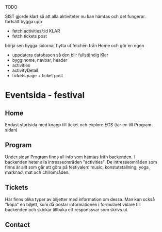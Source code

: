 TODO



SIST
gjorde klart så att alla aktiviteter nu kan hämtas och det fungerar.
fortsätt bygga upp
* fetch activities/:id KLAR
* fetch tickets post

börja sen bygga sidorna, flytta ut fetchen från Home och gör en egen

- uppdatera databasen så den blir fullständig Klar
- bygg home, navbar, header
- activities
- activityDetail
- tickets page + ticket post 


# Eventsida  - festival
## Home
Endast startsida med knapp till ticket och explore EOS (tar en till Program-sidan)

## Program
Under sidan Program finns all info som hämtas från backenden. I backenden heter
alla intresseområden "activities". De intresseområden som finns är allt som går att
göra på festivalen: music, konstutställning, yoga, marknad, mat och chillområden.

## Tickets
Här finns olika typer av biljetter med information om dessa. Man kan också "köpa" en biljett, som
då postar informationen i formuläret vidare till backenden och skickar tillbaka ett responssvar som skrivs ut.

## Contact




